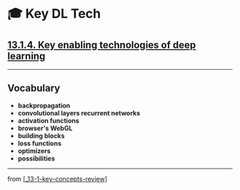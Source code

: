 # 🎓 Key DL Tech

## [**13.1.4.** Key enabling technologies of deep learning](https://livebook.manning.com/book/deep-learning-with-javascript/chapter-13/25)

---

## **Vocabulary**

- **backpropagation**
- **convolutional layers recurrent networks**
- **activation functions**
- **browser's WebGL**
- **building blocks**
- **loss functions**
- **optimizers**
- **possibilities**

<link rel="stylesheet" type="text/css" media="all" href="../../../assets/css/custom.css" />

---

from [[_13-1-key-concepts-review]]

[//begin]: # "Autogenerated link references for markdown compatibility"
[_13-1-key-concepts-review]: _13-1-key-concepts-review.md "🎓 Key Concepts"
[//end]: # "Autogenerated link references"
